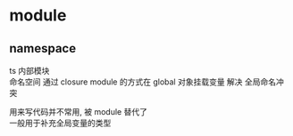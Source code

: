 # module

## namespace

ts 内部模块  
命名空间 通过 closure module 的方式在 global 对象挂载变量 解决 全局命名冲突  

用来写代码并不常用, 被 module 替代了  
一般用于补充全局变量的类型  


